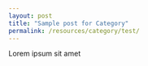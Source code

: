 ```yaml
---
layout: post
title: "Sample post for Category"
permalink: /resources/category/test/
---
```

Lorem ipsum sit amet
